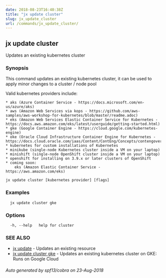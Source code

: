 ```yaml
---
date: 2018-08-23T16:40:38Z
title: "jx update cluster"
slug: jx_update_cluster
url: /commands/jx_update_cluster/
---
```

## jx update cluster

Updates an existing kubernetes cluster

### Synopsis

This command updates an existing kubernetes cluster, it can be used to apply minor changes to a cluster / node pool 

Valid kubernetes providers include:

    * aks (Azure Container Service - https://docs.microsoft.com/en-us/azure/aks)
    * aws (Amazon Web Services via kops - https://github.com/aws-samples/aws-workshop-for-kubernetes/blob/master/readme.adoc)
    * eks (Amazon Web Services Elastic Container Service for Kubernetes - https://docs.aws.amazon.com/eks/latest/userguide/getting-started.html)
    * gke (Google Container Engine - https://cloud.google.com/kubernetes-engine)
    * oke (Oracle Cloud Infrastructure Container Engine for Kubernetes - https://docs.cloud.oracle.com/iaas/Content/ContEng/Concepts/contengoverview.htm)
    * kubernetes for custom installations of Kubernetes
    * minikube (single-node Kubernetes cluster inside a VM on your laptop)
	* minishift (single-node OpenShift cluster inside a VM on your laptop)
	* openshift for installing on 3.9.x or later clusters of OpenShift
    * coming soon:
        eks (Amazon Elastic Container Service - https://aws.amazon.com/eks)    

```
jx update cluster [kubernetes provider] [flags]
```

### Examples

```
  jx update cluster gke
```

### Options

```
  -h, --help   help for cluster
```

### SEE ALSO

* [jx update](/commands/jx_update/)	 - Updates an existing resource
* [jx update cluster gke](/commands/jx_update_cluster_gke/)	 - Updates an existing kubernetes cluster on GKE: Runs on Google Cloud

###### Auto generated by spf13/cobra on 23-Aug-2018
